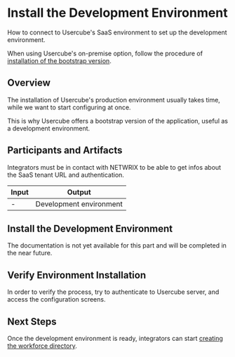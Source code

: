 # Install the Development Environment

How to connect to Usercube's SaaS environment to set up the development environment.

When using Usercube's on-premise option, follow the procedure of
[installation of the bootstrap version](/docs/identitymanager/6.1/identitymanager/installation-guide/quick-start/index.md).

## Overview

The installation of Usercube's production environment usually takes time, while we want to start
configuring at once.

This is why Usercube offers a bootstrap version of the application, useful as a development
environment.

## Participants and Artifacts

Integrators must be in contact with NETWRIX to be able to get infos about the SaaS tenant URL and
authentication.

| Input | Output                  |
| ----- | ----------------------- |
| -     | Development environment |

## Install the Development Environment

The documentation is not yet available for this part and will be completed in the near future.

## Verify Environment Installation

In order to verify the process, try to authenticate to Usercube server, and access the configuration
screens.

## Next Steps

Once the development environment is ready, integrators can start
[creating the workforce directory](/docs/identitymanager/6.1/identitymanager/user-guide/set-up/initial-identities-loading/index.md).
